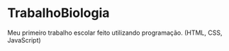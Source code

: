 # TrabalhoBiologia
Meu primeiro trabalho escolar feito utilizando programação. (HTML, CSS, JavaScript)
